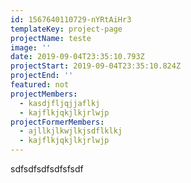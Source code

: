 ```yaml
---
id: 1567640110729-nYRtAiHr3
templateKey: project-page
projectName: teste
image: ''
date: 2019-09-04T23:35:10.793Z
projectStart: 2019-09-04T23:35:10.824Z
projectEnd: ''
featured: not
projectMembers:
  - kasdjfljqjjaflkj
  - kajflkjqkjlkjrlwjp
projectFormerMembers:
  - ajllkjlkwjlkjsdflklkj
  - kajflkjqkjlkjrlwjp
---
```

sdfsdfsdfsdfsfsdf
